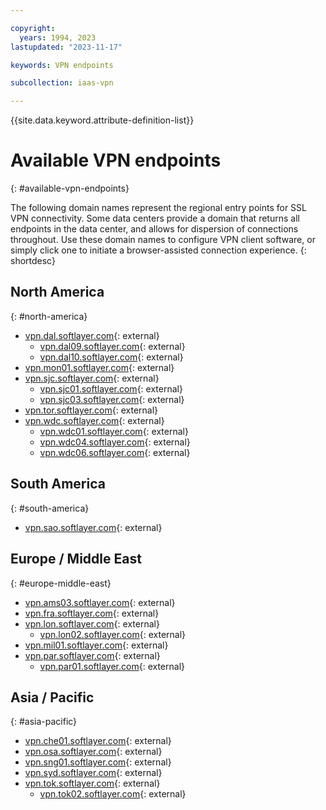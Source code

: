 ```yaml
---

copyright:
  years: 1994, 2023
lastupdated: "2023-11-17"

keywords: VPN endpoints

subcollection: iaas-vpn

---
```


{{site.data.keyword.attribute-definition-list}}

# Available VPN endpoints
{: #available-vpn-endpoints}

The following domain names represent the regional entry points for SSL VPN connectivity. Some data centers provide a domain that returns all endpoints in the data center, and allows for dispersion of connections throughout. Use these domain names to configure VPN client software, or simply click one to initiate a browser-assisted connection experience.
{: shortdesc}

## North America
{: #north-america}

* [vpn.dal.softlayer.com](https://vpn.dal.softlayer.com/){: external}
   * [vpn.dal09.softlayer.com](https://vpn.dal09.softlayer.com/){: external}
   * [vpn.dal10.softlayer.com](https://vpn.dal10.softlayer.com/){: external}
* [vpn.mon01.softlayer.com](https://vpn.mon01.softlayer.com/){: external}
* [vpn.sjc.softlayer.com](https://vpn.sjc.softlayer.com/){: external}
   * [vpn.sjc01.softlayer.com](https://vpn.sjc01.softlayer.com/){: external}
   * [vpn.sjc03.softlayer.com](https://vpn.sjc03.softlayer.com/){: external}
* [vpn.tor.softlayer.com](https://vpn.tor.softlayer.com/){: external}
* [vpn.wdc.softlayer.com](https://vpn.wdc.softlayer.com/){: external}
   * [vpn.wdc01.softlayer.com](https://vpn.wdc01.softlayer.com/){: external}
   * [vpn.wdc04.softlayer.com](https://vpn.wdc04.softlayer.com/){: external}
   * [vpn.wdc06.softlayer.com](https://vpn.wdc06.softlayer.com/){: external}

## South America
{: #south-america}

* [vpn.sao.softlayer.com](https://vpn.sao.softlayer.com/){: external}

## Europe / Middle East
{: #europe-middle-east}

* [vpn.ams03.softlayer.com](https://vpn.ams03.softlayer.com/){: external}
* [vpn.fra.softlayer.com](https://vpn.fra.softlayer.com/){: external}
* [vpn.lon.softlayer.com](https://vpn.lon.softlayer.com/){: external}
   * [vpn.lon02.softlayer.com](https://vpn.lon02.softlayer.com/){: external}
* [vpn.mil01.softlayer.com](https://vpn.mil01.softlayer.com/){: external}
* [vpn.par.softlayer.com](https://vpn.par.softlayer.com/){: external}
   * [vpn.par01.softlayer.com](https://vpn.par01.softlayer.com/){: external}

## Asia / Pacific
{: #asia-pacific}

* [vpn.che01.softlayer.com](https://vpn.che01.softlayer.com/){: external}
* [vpn.osa.softlayer.com](https://vpn.osa.softlayer.com/){: external}
* [vpn.sng01.softlayer.com](https://vpn.sng01.softlayer.com/){: external}
* [vpn.syd.softlayer.com](https://vpn.syd.softlayer.com/){: external}
* [vpn.tok.softlayer.com](https://vpn.tok.softlayer.com/){: external}
   * [vpn.tok02.softlayer.com](https://vpn.tok02.softlayer.com/){: external}
